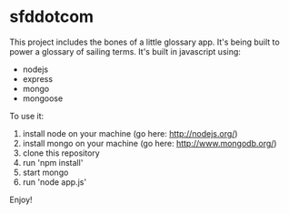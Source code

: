 sfddotcom
=========

This project includes the bones of a little glossary app. It's being built to power a glossary of sailing terms.  It's built in javascript using: 
* nodejs
* express
* mongo
* mongoose


To use it:

1. install node on your machine (go here: http://nodejs.org/)
1. install mongo on your machine (go here: http://www.mongodb.org/)
1. clone this repository
1. run 'npm install'
1. start mongo
1. run 'node app.js'

Enjoy!
